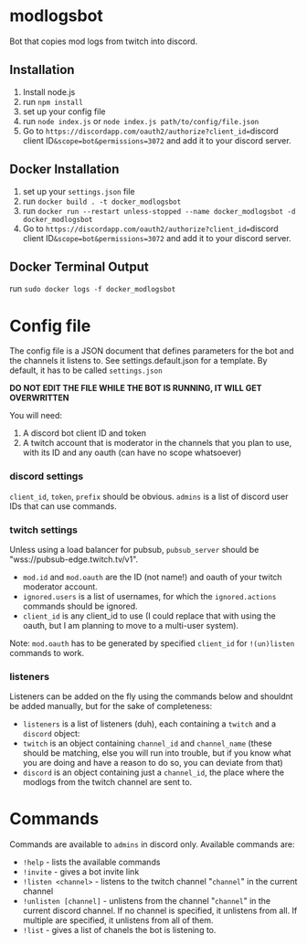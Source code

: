 # modlogsbot
Bot that copies mod logs from twitch into discord.

## Installation
1. Install node.js
2. run `npm install`
3. set up your config file
4. run `node index.js` or `node index.js path/to/config/file.json`
5. Go to `https://discordapp.com/oauth2/authorize?client_id=`discord client ID`&scope=bot&permissions=3072` and add it to your discord server.

## Docker Installation
1. set up your `settings.json` file
2. run `docker build . -t docker_modlogsbot`
3. run `docker run --restart unless-stopped --name docker_modlogsbot -d docker_modlogsbot`
4. Go to `https://discordapp.com/oauth2/authorize?client_id=`discord client ID`&scope=bot&permissions=3072` and add it to your discord server.

## Docker Terminal Output
run `sudo docker logs -f docker_modlogsbot`

# Config file
The config file is a JSON document that defines parameters for the bot and the channels it listens to. See settings.default.json for a template. By default, it has to be called `settings.json`

**DO NOT EDIT THE FILE WHILE THE BOT IS RUNNING, IT WILL GET OVERWRITTEN**

You will need:

1. A discord bot client ID and token
2. A twitch account that is moderator in the channels that you plan to use, with its ID and any oauth (can have no scope whatsoever)

### discord settings
`client_id`, `token`, `prefix` should be obvious. `admins` is a list of discord user IDs that can use commands.

### twitch settings
Unless using a load balancer for pubsub, `pubsub_server` should be "wss://pubsub-edge.twitch.tv/v1".
- `mod.id` and `mod.oauth` are the ID (not name!) and oauth of your twitch moderator account.
- `ignored.users` is a list of usernames, for which the `ignored.actions` commands should be ignored.
- `client_id` is any client_id to use (I could replace that with using the oauth, but I am planning to move to a multi-user system).

Note: `mod.oauth` has to be generated by specified `client_id` for `!(un)listen` commands to work.

### listeners
Listeners can be added on the fly using the commands below and shouldnt be added manually, but for the sake of completeness:

- `listeners` is a list of listeners (duh), each containing a `twitch` and a `discord` object:
- `twitch` is an object containing `channel_id` and `channel_name` (these should be matching, else you will run into trouble, but if you know what you are doing and have a reason to do so, you can deviate from that)
- `discord` is an object containing just a `channel_id`, the place where the modlogs from the twitch channel are sent to.

# Commands
Commands are available to `admins` in discord only.
Available commands are:
- `!help` - lists the available commands
- `!invite` - gives a bot invite link
- `!listen <channel>` - listens to the twitch channel "`channel`" in the current channel
- `!unlisten [channel]` - unlistens from the channel "`channel`" in the current discord channel. If no channel is specified, it unlistens from all. If multiple are specified, it unlistens from all of them.
- `!list` - gives a list of chanels the bot is listening to.
